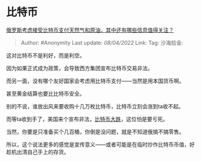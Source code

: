 # 比特币
[俄罗斯考虑接受比特币支付天然气和原油，其中还有哪些信息值得关注？](https://www.zhihu.com/question/524023541/answer/2421897025)

> Author: #Anonymity
> Last update: *08/04/2022*
> Link:
> Tag:
> 沙海拾金:

这对比特币不是利好，而是利空。

因为如果正式成为政策，会导致西方集团宣布比特币交易非法。

而另一面，没有哪个友好国家会考虑用比特币支付——当然是用本国货币啊。

甚至黄金结算也要比比特币安全。

别的不说，谁放出风来要收购十几万枚比特币，比特币立刻会涨到ta收不起。

而等ta收到手了，美国来个宣布非法，[比特币大跌](https://www.zhihu.com/search?q=%E6%AF%94%E7%89%B9%E5%B8%81%E5%A4%A7%E8%B7%8C&search_source=Entity&hybrid_search_source=Entity&hybrid_search_extra=%7B%22sourceType%22%3A%22answer%22%2C%22sourceId%22%3A2421897025%7D)，这位怕是要亏死。

当然，你要是只准备买个几百桶，你倒是没问题，就是不知道俄搞不搞零售。

所以，这个说法更多的感觉是宣传意义——或者可能是在临时炒作比特币币值，好趁机出清自己手上的存货。
